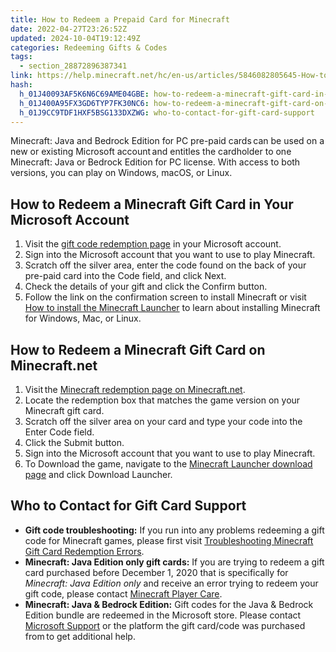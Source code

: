 ```yaml
---
title: How to Redeem a Prepaid Card for Minecraft
date: 2022-04-27T23:26:52Z
updated: 2024-10-04T19:12:49Z
categories: Redeeming Gifts & Codes
tags:
  - section_28872896387341
link: https://help.minecraft.net/hc/en-us/articles/5846082805645-How-to-Redeem-a-Prepaid-Card-for-Minecraft
hash:
  h_01J40093AF5K6N6C69AME04GBE: how-to-redeem-a-minecraft-gift-card-in-your-microsoft-account
  h_01J400A95FX3GD6TYP7FK30NC6: how-to-redeem-a-minecraft-gift-card-on-minecraftnet
  h_01J9CC9TDF1HXF5BSG133DXZWG: who-to-contact-for-gift-card-support
---
```


Minecraft: Java and Bedrock Edition for PC pre-paid cards can be used on a new or existing Microsoft account and entitles the cardholder to one Minecraft: Java or Bedrock Edition for PC license. With access to both versions, you can play on Windows, macOS, or Linux.

## How to Redeem a Minecraft Gift Card in Your Microsoft Account

1.  Visit the [gift code redemption page](https://account.microsoft.com/billing/redeem) in your Microsoft account.
2.  Sign into the Microsoft account that you want to use to play Minecraft.
3.  Scratch off the silver area, enter the code found on the back of your pre-paid card into the Code field, and click Next.
4.  Check the details of your gift and click the Confirm button.
5.  Follow the link on the confirmation screen to install Minecraft or visit [How to install the Minecraft Launcher](../Minecraft-Launcher-Support/How-to-Download-and-Install-the-Minecraft-Launcher.md) to learn about installing Minecraft for Windows, Mac, or Linux.

## How to Redeem a Minecraft Gift Card on Minecraft.net

1.  Visit the [Minecraft redemption page on Minecraft.net](https://www.minecraft.net/en-us/redeem).
2.  Locate the redemption box that matches the game version on your Minecraft gift card.
3.  Scratch off the silver area on your card and type your code into the Enter Code field.
4.  Click the Submit button.
5.  Sign into the Microsoft account that you want to use to play Minecraft.
6.  To Download the game, navigate to the [Minecraft Launcher download page](https://www.minecraft.net/en-us/download) and click Download Launcher.

## Who to Contact for Gift Card Support

- **Gift code troubleshooting:** If you run into any problems redeeming a gift code for Minecraft games, please first visit [Troubleshooting Minecraft Gift Card Redemption Errors](./Troubleshooting-Minecraft-Gift-Redemption-Errors.md).
- **Minecraft: Java Edition only gift cards:** If you are trying to redeem a gift card purchased before December 1, 2020 that is specifically for *Minecraft: Java Edition only* and receive an error trying to redeem your gift code, please contact [Minecraft Player Care](https://aka.ms/java-code-redeem-redirect).
- **Minecraft: Java & Bedrock Edition:** Gift codes for the Java & Bedrock Edition bundle are redeemed in the Microsoft store. Please contact [Microsoft Support](https://support.microsoft.com/home/contact?linkquery=Troubleshoot%20Xbox%20gift%20card) or the platform the gift card/code was purchased from to get additional help.
